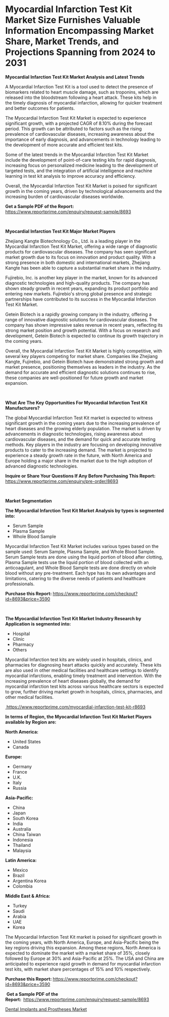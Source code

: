 <p><h1>Myocardial Infarction Test Kit Market Size Furnishes Valuable Information Encompassing Market Share, Market Trends, and Projections Spanning from 2024 to 2031</h1></p><p><strong>Myocardial Infarction Test Kit Market Analysis and Latest Trends</strong></p>
<p><p>A Myocardial Infarction Test Kit is a tool used to detect the presence of biomarkers related to heart muscle damage, such as troponins, which are released into the bloodstream following a heart attack. These kits help in the timely diagnosis of myocardial infarction, allowing for quicker treatment and better outcomes for patients.</p><p>The Myocardial Infarction Test Kit Market is expected to experience significant growth, with a projected CAGR of 8.10% during the forecast period. This growth can be attributed to factors such as the rising prevalence of cardiovascular diseases, increasing awareness about the importance of early diagnosis, and advancements in technology leading to the development of more accurate and efficient test kits.</p><p>Some of the latest trends in the Myocardial Infarction Test Kit Market include the development of point-of-care testing kits for rapid diagnosis, increasing focus on personalized medicine leading to the development of targeted tests, and the integration of artificial intelligence and machine learning in test kit analysis to improve accuracy and efficiency.</p><p>Overall, the Myocardial Infarction Test Kit Market is poised for significant growth in the coming years, driven by technological advancements and the increasing burden of cardiovascular diseases worldwide.</p></p>
<p><strong>Get a Sample PDF of the Report:&nbsp;</strong> <a href="https://www.reportprime.com/enquiry/request-sample/8693">https://www.reportprime.com/enquiry/request-sample/8693</a></p>
<p>&nbsp;</p>
<p><strong>Myocardial Infarction Test Kit Major Market Players</strong></p>
<p><p>Zhejiang Kangte Biotechnology Co., Ltd. is a leading player in the Myocardial Infarction Test Kit Market, offering a wide range of diagnostic products for cardiovascular diseases. The company has seen significant market growth due to its focus on innovation and product quality. With a strong presence in both domestic and international markets, Zhejiang Kangte has been able to capture a substantial market share in the industry.</p><p>Fujirebio, Inc. is another key player in the market, known for its advanced diagnostic technologies and high-quality products. The company has shown steady growth in recent years, expanding its product portfolio and entering new markets. Fujirebio's strong global presence and strategic partnerships have contributed to its success in the Myocardial Infarction Test Kit Market.</p><p>Getein Biotech is a rapidly growing company in the industry, offering a range of innovative diagnostic solutions for cardiovascular diseases. The company has shown impressive sales revenue in recent years, reflecting its strong market position and growth potential. With a focus on research and development, Getein Biotech is expected to continue its growth trajectory in the coming years.</p><p>Overall, the Myocardial Infarction Test Kit Market is highly competitive, with several key players competing for market share. Companies like Zhejiang Kangte, Fujirebio, and Getein Biotech have demonstrated strong growth and market presence, positioning themselves as leaders in the industry. As the demand for accurate and efficient diagnostic solutions continues to rise, these companies are well-positioned for future growth and market expansion.</p></p>
<p>&nbsp;</p>
<p><strong>What Are The Key Opportunities For Myocardial Infarction Test Kit Manufacturers?</strong></p>
<p><p>The global Myocardial Infarction Test Kit market is expected to witness significant growth in the coming years due to the increasing prevalence of heart diseases and the growing elderly population. The market is driven by advancements in diagnostic technologies, rising awareness about cardiovascular diseases, and the demand for quick and accurate testing methods. Key players in the industry are focusing on developing innovative products to cater to the increasing demand. The market is projected to experience a steady growth rate in the future, with North America and Europe holding a major share in the market due to the high adoption of advanced diagnostic technologies.</p></p>
<p><strong>Inquire or Share Your Questions If Any Before Purchasing This Report:</strong> <a href="https://www.reportprime.com/enquiry/pre-order/8693">https://www.reportprime.com/enquiry/pre-order/8693</a></p>
<p>&nbsp;</p>
<p><strong>Market Segmentation</strong></p>
<p><strong>The Myocardial Infarction Test Kit Market Analysis by types is segmented into:</strong></p>
<p><ul><li>Serum Sample</li><li>Plasma Sample</li><li>Whole Blood Sample</li></ul></p>
<p><p>Myocardial Infarction Test Kit Market includes various types based on the sample used: Serum Sample, Plasma Sample, and Whole Blood Sample. Serum Sample tests are done using the liquid portion of blood after clotting, Plasma Sample tests use the liquid portion of blood collected with an anticoagulant, and Whole Blood Sample tests are done directly on whole blood without any pre-treatment. Each type has its own advantages and limitations, catering to the diverse needs of patients and healthcare professionals.</p></p>
<p><strong>Purchase this Report:&nbsp;</strong><a href="https://www.reportprime.com/checkout?id=8693&price=3590">https://www.reportprime.com/checkout?id=8693&price=3590</a></p>
<p>&nbsp;</p>
<p><strong>The Myocardial Infarction Test Kit Market Industry Research by Application is segmented into:</strong></p>
<p><ul><li>Hospital</li><li>Clinic</li><li>Pharmacy</li><li>Others</li></ul></p>
<p><p>Myocardial Infarction test kits are widely used in hospitals, clinics, and pharmacies for diagnosing heart attacks quickly and accurately. These kits are also used in other medical facilities and healthcare settings to identify myocardial infarctions, enabling timely treatment and intervention. With the increasing prevalence of heart diseases globally, the demand for myocardial infarction test kits across various healthcare sectors is expected to grow, further driving market growth in hospitals, clinics, pharmacies, and other medical facilities.</p></p>
<p><a href="https://www.reportprime.com/myocardial-infarction-test-kit-r8693">&nbsp;https://www.reportprime.com/myocardial-infarction-test-kit-r8693</a></p>
<p><strong>In terms of Region, the Myocardial Infarction Test Kit Market Players available by Region are:</strong></p>
<p>
    <p> <strong> North America: </strong>
        <ul>
            <li>United States</li>
            <li>Canada</li>
        </ul>
        </p> 
    <p> <strong> Europe: </strong>
        <ul>
            <li>Germany</li>
            <li>France</li>
            <li>U.K.</li>
            <li>Italy</li>
            <li>Russia</li>
        </ul>
        </p> 
    <p> <strong> Asia-Pacific: </strong>
        <ul>
            <li>China</li>
            <li>Japan</li>
            <li>South Korea</li>
            <li>India</li>
            <li>Australia</li>
            <li>China Taiwan</li>
            <li>Indonesia</li>
            <li>Thailand</li>
            <li>Malaysia</li>
        </ul>
        </p> 
    <p> <strong> Latin America: </strong>
        <ul>
            <li>Mexico</li>
            <li>Brazil</li>
            <li>Argentina Korea</li>
            <li>Colombia</li>
        </ul>
        </p> 
    <p> <strong> Middle East & Africa: </strong>
        <ul>
            <li>Turkey</li>
            <li>Saudi</li>
            <li>Arabia</li>
            <li>UAE</li>
            <li>Korea</li>
        </ul>
    </p>
    </p>
<p><p>The Myocardial Infarction Test Kit market is poised for significant growth in the coming years, with North America, Europe, and Asia-Pacific being the key regions driving this expansion. Among these regions, North America is expected to dominate the market with a market share of 35%, closely followed by Europe at 30% and Asia-Pacific at 25%. The USA and China are anticipated to experience rapid growth in demand for myocardial infarction test kits, with market share percentages of 15% and 10% respectively.</p></p>
<p><strong>Purchase this Report: </strong><a href="https://www.reportprime.com/checkout?id=8693&price=3590">https://www.reportprime.com/checkout?id=8693&price=3590</a></p>
<p>&nbsp;<strong>Get a Sample PDF of the Report:&nbsp;&nbsp;</strong><a href="https://www.reportprime.com/enquiry/request-sample/8693">https://www.reportprime.com/enquiry/request-sample/8693</a></p>
<p><strong></strong></p>
<p><p><a href="https://github.com/FassouRP/Market-Research-Report-List-4/blob/main/dental-implants-and-prostheses-market.md">Dental Implants and Prostheses Market</a></p></p>